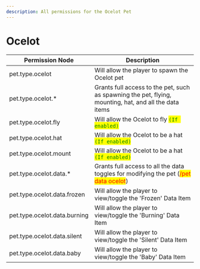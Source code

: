 ```yaml
---
description: All permissions for the Ocelot Pet
---
```



# Ocelot
| Permission Node | Description |
| - | - |
| pet.type.ocelot | Will allow the player to spawn the Ocelot pet |
| pet.type.ocelot.* | Grants full access to the pet, such as spawning the pet, flying, mounting, hat, and all the data items |
| pet.type.ocelot.fly | Will allow the Ocelot to fly <mark style="color:green;">`(If enabled)`</mark> |
| pet.type.ocelot.hat | Will allow the Ocelot to be a hat <mark style="color:green;">`(If enabled)`</mark> |
| pet.type.ocelot.mount | Will allow the Ocelot to be a hat <mark style="color:green;">`(If enabled)`</mark> |
| pet.type.ocelot.data.* | Grants full access to all the data toggles for modifying the pet (<mark style="color:red;">/pet data ocelot</mark>) |
| pet.type.ocelot.data.frozen | Will allow the player to view/toggle the 'Frozen' Data Item |
| pet.type.ocelot.data.burning | Will allow the player to view/toggle the 'Burning' Data Item |
| pet.type.ocelot.data.silent | Will allow the player to view/toggle the 'Silent' Data Item |
| pet.type.ocelot.data.baby | Will allow the player to view/toggle the 'Baby' Data Item |

